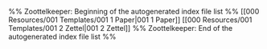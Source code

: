%% Zoottelkeeper: Beginning of the autogenerated index file list  %%
 [[000 Resources/001 Templates/001 1 Paper|001 1 Paper]]
 [[000 Resources/001 Templates/001 2 Zettel|001 2 Zettel]]
%% Zoottelkeeper: End of the autogenerated index file list  %%
